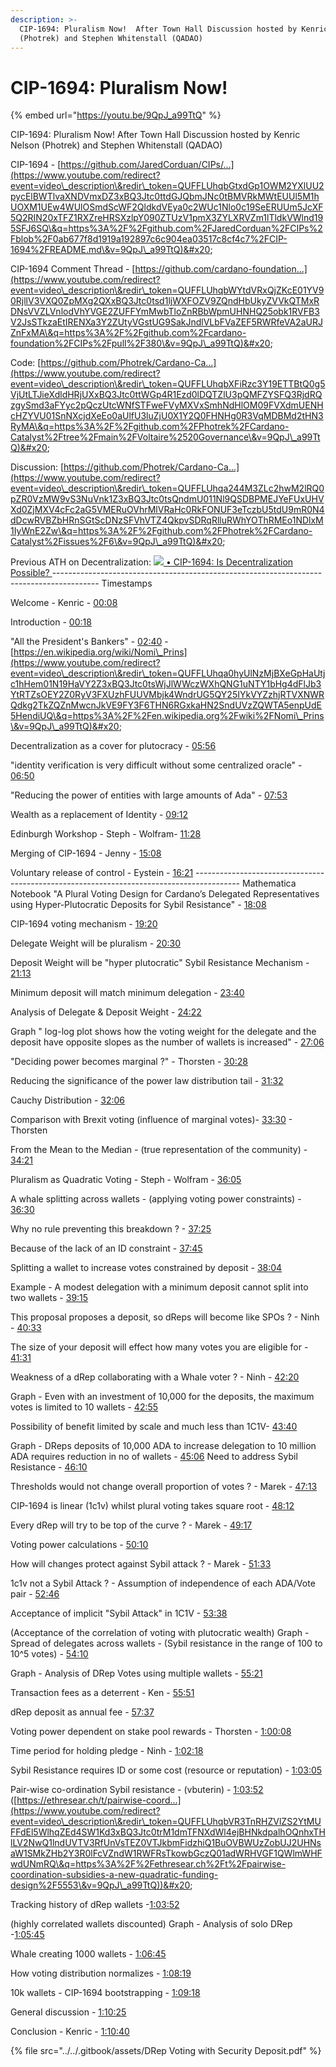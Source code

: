 ```yaml
---
description: >-
  CIP-1694: Pluralism Now!  After Town Hall Discussion hosted by Kenric Nelson
  (Photrek) and Stephen Whitenstall (QADAO)
---
```


# CIP-1694: Pluralism Now!

{% embed url="https://youtu.be/9QpJ_a99TtQ" %}



CIP-1694: Pluralism Now! After Town Hall Discussion hosted by Kenric Nelson (Photrek) and Stephen Whitenstall (QADAO)&#x20;

CIP-1694 - [https://github.com/JaredCorduan/CIPs/...](https://www.youtube.com/redirect?event=video\_description\&redir\_token=QUFFLUhqbGtxdGp1OWM2YXlUU2pycElBWTlvaXNDVmxDZ3xBQ3Jtc0ttdGJQbmJNc0tBMVRkMWtEUUl5M1hUOXM1UEw4WUlOSmdScWF2QldkdVEya0c2WUc1Nlo0c19SeERUUm5JcXF5Q2RIN20xTFZ1RXZreHRSXzlpY090ZTUzV1pmX3ZYLXRVZm1lTldkVWlnd195SFJ6SQ\&q=https%3A%2F%2Fgithub.com%2FJaredCorduan%2FCIPs%2Fblob%2F0ab677f8d1919a192897c6c904ea03517c8cf4c7%2FCIP-1694%2FREADME.md\&v=9QpJ\_a99TtQ)&#x20;

CIP-1694 Comment Thread - [https://github.com/cardano-foundation...](https://www.youtube.com/redirect?event=video\_description\&redir\_token=QUFFLUhqbWYtdVRxQjZKcE01YV90RjllV3VXQ0ZpMXg2QXxBQ3Jtc0tsd1ljWXFOZV9ZQndHbUkyZVVkQTMxRDNsVVZLVnlodVhYVGE2ZUFFYmMwbTloZnRBbWpmUHNHQ25obk1RVFB3V2JsSTkzaEtIRENXa3Y2ZUtyVGstUG9SakJndlVLbFVaZEF5RWRfeVA2aURJZnFxMA\&q=https%3A%2F%2Fgithub.com%2Fcardano-foundation%2FCIPs%2Fpull%2F380\&v=9QpJ\_a99TtQ)&#x20;

Code: [https://github.com/Photrek/Cardano-Ca...](https://www.youtube.com/redirect?event=video\_description\&redir\_token=QUFFLUhqbXFiRzc3Y19ETTBtQ0g5VjUtLTJieXdldHRjUXxBQ3Jtc0ttWGp4R1Ezd0lDQTZlU3pQMFZYSFQ3RjdRQzgySmd3aFYyc2pQczUtcWNfSTFweFVyMXVxSmhNdHlOM09FVXdmUENHcHZYVU01SnNXcjdXeEo0aUlfU3luZjU0X1Y2Q0FHNHg0R3VqMDBMd2tHN3RyMA\&q=https%3A%2F%2Fgithub.com%2FPhotrek%2FCardano-Catalyst%2Ftree%2Fmain%2FVoltaire%2520Governance\&v=9QpJ\_a99TtQ)&#x20;

Discussion: [https://github.com/Photrek/Cardano-Ca...](https://www.youtube.com/redirect?event=video\_description\&redir\_token=QUFFLUhqa244M3ZLc2hwM2lRQ0pZR0VzMW9vS3NuVnk1Z3xBQ3Jtc0tsQndmU011Nl9QSDBPMEJYeFUxUHVXd0ZjMXV4cFc2aG5VMERuOVhrMlVRaHc0RkFONUF3eTczbU5tdU9mR0N4dDcwRVBZbHRnSGtScDNzSFVhVTZ4QkpvSDRqRlluRWhYOThRMEo1NDlxM1IyWnE2Zw\&q=https%3A%2F%2Fgithub.com%2FPhotrek%2FCardano-Catalyst%2Fissues%2F6\&v=9QpJ\_a99TtQ)&#x20;

Previous ATH on Decentralization: [  ![](https://www.gstatic.com/youtube/img/watch/yt\_favicon.png) • CIP-1694: Is Decentralization Possible?  ](https://www.youtube.com/watch?v=8PvFcyMOTAw\&t=0s) ----------------------------------------------------------------------------------------- Timestamps&#x20;

Welcome - Kenric - [00:08](https://www.youtube.com/watch?v=9QpJ\_a99TtQ\&t=8s)

Introduction - [00:18](https://www.youtube.com/watch?v=9QpJ\_a99TtQ\&t=18s)&#x20;

"All the President's Bankers" - [02:40](https://www.youtube.com/watch?v=9QpJ\_a99TtQ\&t=160s) - [https://en.wikipedia.org/wiki/Nomi\_Prins](https://www.youtube.com/redirect?event=video\_description\&redir\_token=QUFFLUhqa0hyUlNzMjBXeGpHaUtjc1hHem01N19HaVY2Z3xBQ3Jtc0tsWjJlWWczWXhQNG1uNTY1bHg4dFlJb3YtRTZsOEY2Z0RyV3FXUzhFUUVMbjk4WndrUG5QY25IYkVYZzhjRTVXNWRQdkg2TkZQZnMwcnJkVE9FY3F6THN6RGxkaHN2SndUVzZQWTA5enpUdE5HendiUQ\&q=https%3A%2F%2Fen.wikipedia.org%2Fwiki%2FNomi\_Prins\&v=9QpJ\_a99TtQ)&#x20;

Decentralization as a cover for plutocracy - [05:56](https://www.youtube.com/watch?v=9QpJ\_a99TtQ\&t=356s)&#x20;

"identity verification is very difficult without some centralized oracle" - [06:50](https://www.youtube.com/watch?v=9QpJ\_a99TtQ\&t=410s)&#x20;

"Reducing the power of entities with large amounts of Ada" - [07:53](https://www.youtube.com/watch?v=9QpJ\_a99TtQ\&t=473s)&#x20;

Wealth as a replacement of Identity - [09:12](https://www.youtube.com/watch?v=9QpJ\_a99TtQ\&t=552s)&#x20;

Edinburgh Workshop - Steph - Wolfram- [11:28](https://www.youtube.com/watch?v=9QpJ\_a99TtQ\&t=688s)&#x20;

Merging of CIP-1694 - Jenny - [15:08](https://www.youtube.com/watch?v=9QpJ\_a99TtQ\&t=908s)&#x20;

Voluntary release of control - Eystein - [16:21](https://www.youtube.com/watch?v=9QpJ\_a99TtQ\&t=981s) ----------------------------------------------------------------------------------------- Mathematica Notebook "A Plural Voting Design for Cardano’s Delegated Representatives using Hyper-Plutocratic Deposits for Sybil Resistance" - [18:08](https://www.youtube.com/watch?v=9QpJ\_a99TtQ\&t=1088s)&#x20;

CIP-1694 voting mechanism - [19:20](https://www.youtube.com/watch?v=9QpJ\_a99TtQ\&t=1160s)&#x20;

Delegate Weight will be pluralism - [20:30](https://www.youtube.com/watch?v=9QpJ\_a99TtQ\&t=1230s)&#x20;

Deposit Weight will be "hyper plutocratic" Sybil Resistance Mechanism - [21:13](https://www.youtube.com/watch?v=9QpJ\_a99TtQ\&t=1273s)&#x20;

Minimum deposit will match minimum delegation - [23:40](https://www.youtube.com/watch?v=9QpJ\_a99TtQ\&t=1420s)&#x20;

Analysis of Delegate & Deposit Weight - [24:22](https://www.youtube.com/watch?v=9QpJ\_a99TtQ\&t=1462s)&#x20;

Graph " log-log plot shows how the voting weight for the delegate and the deposit have opposite slopes as the number of wallets is increased" - [27:06](https://www.youtube.com/watch?v=9QpJ\_a99TtQ\&t=1626s)&#x20;

"Deciding power becomes marginal ?" - Thorsten - [30:28](https://www.youtube.com/watch?v=9QpJ\_a99TtQ\&t=1828s)&#x20;

Reducing the significance of the power law distribution tail - [31:32](https://www.youtube.com/watch?v=9QpJ\_a99TtQ\&t=1892s)&#x20;

Cauchy Distribution - [32:06](https://www.youtube.com/watch?v=9QpJ\_a99TtQ\&t=1926s)&#x20;

Comparison with Brexit voting (influence of marginal votes)- [33:30](https://www.youtube.com/watch?v=9QpJ\_a99TtQ\&t=2010s) - Thorsten&#x20;

From the Mean to the Median - (true representation of the community) - [34:21](https://www.youtube.com/watch?v=9QpJ\_a99TtQ\&t=2061s)&#x20;

Pluralism as Quadratic Voting - Steph - Wolfram - [36:05](https://www.youtube.com/watch?v=9QpJ\_a99TtQ\&t=2165s)&#x20;

A whale splitting across wallets - (applying voting power constraints) - [36:30](https://www.youtube.com/watch?v=9QpJ\_a99TtQ\&t=2190s)&#x20;

Why no rule preventing this breakdown ? - [37:25](https://www.youtube.com/watch?v=9QpJ\_a99TtQ\&t=2245s)&#x20;

Because of the lack of an ID constraint - [37:45](https://www.youtube.com/watch?v=9QpJ\_a99TtQ\&t=2265s)&#x20;

Splitting a wallet to increase votes constrained by deposit - [38:04](https://www.youtube.com/watch?v=9QpJ\_a99TtQ\&t=2284s)&#x20;

Example - A modest delegation with a minimum deposit cannot split into two wallets - [39:15](https://www.youtube.com/watch?v=9QpJ\_a99TtQ\&t=2355s)&#x20;

This proposal proposes a deposit, so dReps will become like SPOs ? - Ninh - [40:33](https://www.youtube.com/watch?v=9QpJ\_a99TtQ\&t=2433s)&#x20;

The size of your deposit will effect how many votes you are eligible for - [41:31](https://www.youtube.com/watch?v=9QpJ\_a99TtQ\&t=2491s)&#x20;

Weakness of a dRep collaborating with a Whale voter ? - Ninh - [42:20](https://www.youtube.com/watch?v=9QpJ\_a99TtQ\&t=2540s)&#x20;

Graph - Even with an investment of 10,000 for the deposits, the maximum votes is limited to 10 wallets - [42:55](https://www.youtube.com/watch?v=9QpJ\_a99TtQ\&t=2575s)&#x20;

Possibility of benefit limited by scale and much less than 1C1V- [43:40](https://www.youtube.com/watch?v=9QpJ\_a99TtQ\&t=2620s)&#x20;

Graph - DReps deposits of 10,000 ADA to increase delegation to 10 million ADA requires reduction in no of wallets - [45:06](https://www.youtube.com/watch?v=9QpJ\_a99TtQ\&t=2706s) Need to address Sybil Resistance - [46:10](https://www.youtube.com/watch?v=9QpJ\_a99TtQ\&t=2770s)&#x20;

Thresholds would not change overall proportion of votes ? - Marek - [47:13](https://www.youtube.com/watch?v=9QpJ\_a99TtQ\&t=2833s)&#x20;

CIP-1694 is linear (1c1v) whilst plural voting takes square root - [48:12](https://www.youtube.com/watch?v=9QpJ\_a99TtQ\&t=2892s)&#x20;

Every dRep will try to be top of the curve ? - Marek - [49:17](https://www.youtube.com/watch?v=9QpJ\_a99TtQ\&t=2957s)&#x20;

Voting power calculations - [50:10](https://www.youtube.com/watch?v=9QpJ\_a99TtQ\&t=3010s)&#x20;

How will changes protect against Sybil attack ? - Marek - [51:33](https://www.youtube.com/watch?v=9QpJ\_a99TtQ\&t=3093s)&#x20;

1c1v not a Sybil Attack ? - Assumption of independence of each ADA/Vote pair - [52:46](https://www.youtube.com/watch?v=9QpJ\_a99TtQ\&t=3166s)&#x20;

Acceptance of implicit "Sybil Attack" in 1C1V - [53:38](https://www.youtube.com/watch?v=9QpJ\_a99TtQ\&t=3218s)&#x20;

(Acceptance of the correlation of voting with plutocratic wealth) Graph - Spread of delegates across wallets - (Sybil resistance in the range of 100 to 10^5 votes) - [54:10](https://www.youtube.com/watch?v=9QpJ\_a99TtQ\&t=3250s)&#x20;

Graph - Analysis of DRep Votes using multiple wallets - [55:21](https://www.youtube.com/watch?v=9QpJ\_a99TtQ\&t=3321s)&#x20;

Transaction fees as a deterrent - Ken - [55:51](https://www.youtube.com/watch?v=9QpJ\_a99TtQ\&t=3351s)&#x20;

dRep deposit as annual fee - [57:37](https://www.youtube.com/watch?v=9QpJ\_a99TtQ\&t=3457s)&#x20;

Voting power dependent on stake pool rewards - Thorsten - [1:00:08](https://www.youtube.com/watch?v=9QpJ\_a99TtQ\&t=3608s)&#x20;

Time period for holding pledge - Ninh - [1:02:18](https://www.youtube.com/watch?v=9QpJ\_a99TtQ\&t=3738s)&#x20;

Sybil Resistance requires ID or some cost (resource or reputation) - [1:03:05](https://www.youtube.com/watch?v=9QpJ\_a99TtQ\&t=3785s)&#x20;

Pair-wise co-ordination Sybil resistance - (vbuterin) - [1:03:52](https://www.youtube.com/watch?v=9QpJ\_a99TtQ\&t=3832s) ([https://ethresear.ch/t/pairwise-coord...](https://www.youtube.com/redirect?event=video\_description\&redir\_token=QUFFLUhqbVR3TnRHZVlZS2YtMUFFdEl5WlhqZEd4SW1Kd3xBQ3Jtc0trM1dmTFNXdWl4ejBHNkdpalhOQnhxTHlLV2NwQ1lndUVTV3RfUnVsTEZ0VTJkbmFidzhiQ1BuOVBWUzZobUJ2UHNsaW1SMkZHb2Y3R0lFcVZndW1RWFRsTkowbGczQ01adWRHVGF1QWlmWHFwdUNmRQ\&q=https%3A%2F%2Fethresear.ch%2Ft%2Fpairwise-coordination-subsidies-a-new-quadratic-funding-design%2F5553\&v=9QpJ\_a99TtQ))&#x20;

Tracking history of dRep wallets -[1:03:52](https://www.youtube.com/watch?v=9QpJ\_a99TtQ\&t=3832s)&#x20;

(highly correlated wallets discounted) Graph - Analysis of solo DRep -[1:05:45](https://www.youtube.com/watch?v=9QpJ\_a99TtQ\&t=3945s)&#x20;

Whale creating 1000 wallets - [1:06:45](https://www.youtube.com/watch?v=9QpJ\_a99TtQ\&t=4005s)&#x20;

How voting distribution normalizes - [1:08:19](https://www.youtube.com/watch?v=9QpJ\_a99TtQ\&t=4099s)&#x20;

10k wallets - CIP-1694 bootstrapping - [1:09:18](https://www.youtube.com/watch?v=9QpJ\_a99TtQ\&t=4158s)&#x20;

General discussion - [1:10:25](https://www.youtube.com/watch?v=9QpJ\_a99TtQ\&t=4225s)&#x20;

Conclusion - Kenric - [1:10:40](https://www.youtube.com/watch?v=9QpJ\_a99TtQ\&t=4240s)



{% file src="../../.gitbook/assets/DRep Voting with Security Deposit.pdf" %}
